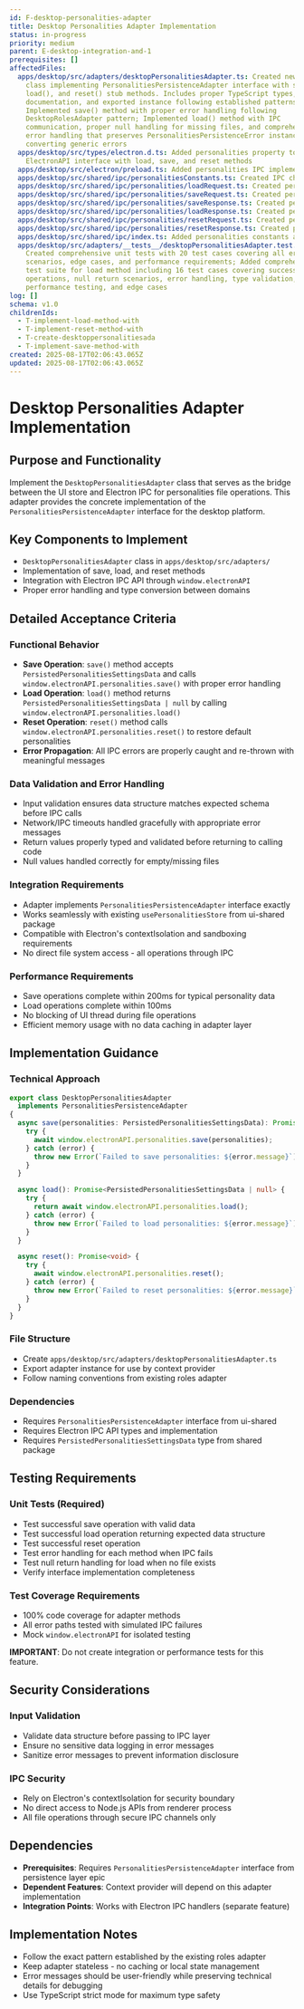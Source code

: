 ```yaml
---
id: F-desktop-personalities-adapter
title: Desktop Personalities Adapter Implementation
status: in-progress
priority: medium
parent: E-desktop-integration-and-1
prerequisites: []
affectedFiles:
  apps/desktop/src/adapters/desktopPersonalitiesAdapter.ts: Created new adapter
    class implementing PersonalitiesPersistenceAdapter interface with save(),
    load(), and reset() stub methods. Includes proper TypeScript types, JSDoc
    documentation, and exported instance following established patterns.;
    Implemented save() method with proper error handling following
    DesktopRolesAdapter pattern; Implemented load() method with IPC
    communication, proper null handling for missing files, and comprehensive
    error handling that preserves PersonalitiesPersistenceError instances while
    converting generic errors
  apps/desktop/src/types/electron.d.ts: Added personalities property to
    ElectronAPI interface with load, save, and reset methods
  apps/desktop/src/electron/preload.ts: Added personalities IPC implementation with error handling and logging
  apps/desktop/src/shared/ipc/personalitiesConstants.ts: Created IPC channel constants for personalities operations
  apps/desktop/src/shared/ipc/personalities/loadRequest.ts: Created personalities load request type interface
  apps/desktop/src/shared/ipc/personalities/saveRequest.ts: Created personalities save request type interface
  apps/desktop/src/shared/ipc/personalities/saveResponse.ts: Created personalities save response type interface
  apps/desktop/src/shared/ipc/personalities/loadResponse.ts: Created personalities load response type interface
  apps/desktop/src/shared/ipc/personalities/resetRequest.ts: Created personalities reset request type interface
  apps/desktop/src/shared/ipc/personalities/resetResponse.ts: Created personalities reset response type interface
  apps/desktop/src/shared/ipc/index.ts: Added personalities constants and types to IPC exports
  apps/desktop/src/adapters/__tests__/desktopPersonalitiesAdapter.test.ts:
    Created comprehensive unit tests with 20 test cases covering all error
    scenarios, edge cases, and performance requirements; Added comprehensive
    test suite for load method including 16 test cases covering successful
    operations, null return scenarios, error handling, type validation,
    performance testing, and edge cases
log: []
schema: v1.0
childrenIds:
  - T-implement-load-method-with
  - T-implement-reset-method-with
  - T-create-desktoppersonalitiesada
  - T-implement-save-method-with
created: 2025-08-17T02:06:43.065Z
updated: 2025-08-17T02:06:43.065Z
---
```


# Desktop Personalities Adapter Implementation

## Purpose and Functionality

Implement the `DesktopPersonalitiesAdapter` class that serves as the bridge between the UI store and Electron IPC for personalities file operations. This adapter provides the concrete implementation of the `PersonalitiesPersistenceAdapter` interface for the desktop platform.

## Key Components to Implement

- `DesktopPersonalitiesAdapter` class in `apps/desktop/src/adapters/`
- Implementation of save, load, and reset methods
- Integration with Electron IPC API through `window.electronAPI`
- Proper error handling and type conversion between domains

## Detailed Acceptance Criteria

### Functional Behavior

- **Save Operation**: `save()` method accepts `PersistedPersonalitiesSettingsData` and calls `window.electronAPI.personalities.save()` with proper error handling
- **Load Operation**: `load()` method returns `PersistedPersonalitiesSettingsData | null` by calling `window.electronAPI.personalities.load()`
- **Reset Operation**: `reset()` method calls `window.electronAPI.personalities.reset()` to restore default personalities
- **Error Propagation**: All IPC errors are properly caught and re-thrown with meaningful messages

### Data Validation and Error Handling

- Input validation ensures data structure matches expected schema before IPC calls
- Network/IPC timeouts handled gracefully with appropriate error messages
- Return values properly typed and validated before returning to calling code
- Null values handled correctly for empty/missing files

### Integration Requirements

- Adapter implements `PersonalitiesPersistenceAdapter` interface exactly
- Works seamlessly with existing `usePersonalitiesStore` from ui-shared package
- Compatible with Electron's contextIsolation and sandboxing requirements
- No direct file system access - all operations through IPC

### Performance Requirements

- Save operations complete within 200ms for typical personality data
- Load operations complete within 100ms
- No blocking of UI thread during file operations
- Efficient memory usage with no data caching in adapter layer

## Implementation Guidance

### Technical Approach

```typescript
export class DesktopPersonalitiesAdapter
  implements PersonalitiesPersistenceAdapter
{
  async save(personalities: PersistedPersonalitiesSettingsData): Promise<void> {
    try {
      await window.electronAPI.personalities.save(personalities);
    } catch (error) {
      throw new Error(`Failed to save personalities: ${error.message}`);
    }
  }

  async load(): Promise<PersistedPersonalitiesSettingsData | null> {
    try {
      return await window.electronAPI.personalities.load();
    } catch (error) {
      throw new Error(`Failed to load personalities: ${error.message}`);
    }
  }

  async reset(): Promise<void> {
    try {
      await window.electronAPI.personalities.reset();
    } catch (error) {
      throw new Error(`Failed to reset personalities: ${error.message}`);
    }
  }
}
```

### File Structure

- Create `apps/desktop/src/adapters/desktopPersonalitiesAdapter.ts`
- Export adapter instance for use by context provider
- Follow naming conventions from existing roles adapter

### Dependencies

- Requires `PersonalitiesPersistenceAdapter` interface from ui-shared
- Requires Electron IPC API types and implementation
- Requires `PersistedPersonalitiesSettingsData` type from shared package

## Testing Requirements

### Unit Tests (Required)

- Test successful save operation with valid data
- Test successful load operation returning expected data structure
- Test successful reset operation
- Test error handling for each method when IPC fails
- Test null return handling for load when no file exists
- Verify interface implementation completeness

### Test Coverage Requirements

- 100% code coverage for adapter methods
- All error paths tested with simulated IPC failures
- Mock `window.electronAPI` for isolated testing

**IMPORTANT**: Do not create integration or performance tests for this feature.

## Security Considerations

### Input Validation

- Validate data structure before passing to IPC layer
- Ensure no sensitive data logging in error messages
- Sanitize error messages to prevent information disclosure

### IPC Security

- Rely on Electron's contextIsolation for security boundary
- No direct access to Node.js APIs from renderer process
- All file operations through secure IPC channels only

## Dependencies

- **Prerequisites**: Requires `PersonalitiesPersistenceAdapter` interface from persistence layer epic
- **Dependent Features**: Context provider will depend on this adapter implementation
- **Integration Points**: Works with Electron IPC handlers (separate feature)

## Implementation Notes

- Follow the exact pattern established by the existing roles adapter
- Keep adapter stateless - no caching or local state management
- Error messages should be user-friendly while preserving technical details for debugging
- Use TypeScript strict mode for maximum type safety
